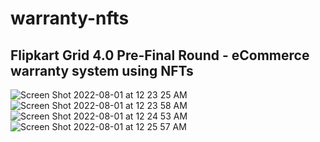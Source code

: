 # warranty-nfts
## Flipkart Grid 4.0 Pre-Final Round - eCommerce warranty system using NFTs
![Screen Shot 2022-08-01 at 12 23 25 AM](https://user-images.githubusercontent.com/92121415/182041049-35274a13-cdeb-43f9-a311-600e150052f6.png)
![Screen Shot 2022-08-01 at 12 23 58 AM](https://user-images.githubusercontent.com/92121415/182041063-bf1b742f-8513-4138-9d7a-7ce1ae0832b2.png)
![Screen Shot 2022-08-01 at 12 24 53 AM](https://user-images.githubusercontent.com/92121415/182041089-4dc59736-9816-42c0-ba1b-c6685a921c79.png)
![Screen Shot 2022-08-01 at 12 25 57 AM](https://user-images.githubusercontent.com/92121415/182041119-c5efcac8-25d7-4fa3-98c0-ada228c459de.png)
